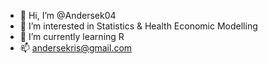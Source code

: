 - 👋 Hi, I’m @Andersek04
- 👀 I’m interested in Statistics & Health Economic Modelling
- 🌱 I’m currently learning R
- 📫 andersekris@gmail.com

<!---
Andersek04/Andersek04 is a ✨ special ✨ repository because its `README.md` (this file) appears on your GitHub profile.
You can click the Preview link to take a look at your changes.
--->
